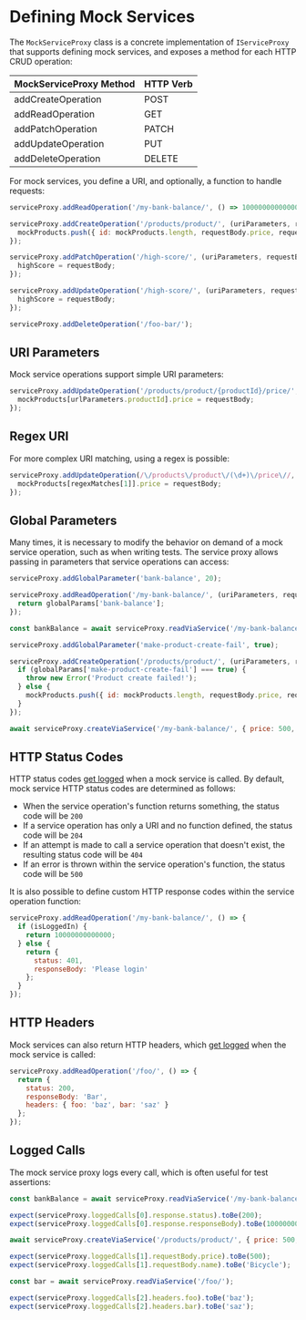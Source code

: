 # Defining Mock Services

The `MockServiceProxy` class is a concrete implementation of `IServiceProxy` that supports defining mock services, and exposes a method for each HTTP CRUD operation:

| MockServiceProxy Method | HTTP Verb |
| --------------------    | --------- |
| addCreateOperation      | POST      |
| addReadOperation        | GET       |
| addPatchOperation       | PATCH     |
| addUpdateOperation      | PUT       |
| addDeleteOperation      | DELETE    |

For mock services, you define a URI, and optionally, a function to handle requests:

```javascript
serviceProxy.addReadOperation('/my-bank-balance/', () => 10000000000000000);

serviceProxy.addCreateOperation('/products/product/', (uriParameters, requestBody) => {
  mockProducts.push({ id: mockProducts.length, requestBody.price, requestBody.name });
});

serviceProxy.addPatchOperation('/high-score/', (uriParameters, requestBody) => {
  highScore = requestBody;
});

serviceProxy.addUpdateOperation('/high-score/', (uriParameters, requestBody) => {
  highScore = requestBody;
});

serviceProxy.addDeleteOperation('/foo-bar/');
```

## URI Parameters

Mock service operations support simple URI parameters:

```javascript
serviceProxy.addUpdateOperation('/products/product/{productId}/price/', (urlParameters, requestBody) => {
  mockProducts[urlParameters.productId].price = requestBody;
});
```

## Regex URI

For more complex URI matching, using a regex is possible:

```javascript
serviceProxy.addUpdateOperation(/\/products\/product\/(\d+)\/price\//, (regexMatches, requestBody) => {
  mockProducts[regexMatches[1]].price = requestBody;
});
```

## Global Parameters

Many times, it is necessary to modify the behavior on demand of a mock service operation, such as when writing tests. The service proxy allows passing in parameters that service operations can access:

```javascript
serviceProxy.addGlobalParameter('bank-balance', 20);

serviceProxy.addReadOperation('/my-bank-balance/', (uriParameters, requestBody, globalParams) => {
  return globalParams['bank-balance'];
});

const bankBalance = await serviceProxy.readViaService('/my-bank-balance/'); // 20

serviceProxy.addGlobalParameter('make-product-create-fail', true);

serviceProxy.addCreateOperation('/products/product/', (uriParameters, requestBody, globalParams) => {
  if (globalParams['make-product-create-fail'] === true) {
    throw new Error('Product create failed!');
  } else {
    mockProducts.push({ id: mockProducts.length, requestBody.price, requestBody.name });
  }
});

await serviceProxy.createViaService('/my-bank-balance/', { price: 500, name: 'Bicycle' }); // Product create failed!

```
## HTTP Status Codes

HTTP status codes [get logged](#logged-calls) when a mock service is called. By default, mock service HTTP status codes are determined as follows:

* When the service operation's function returns something, the status code will be `200`
* If a service operation has only a URI and no function defined, the status code will be `204`
* If an attempt is made to call a service operation that doesn't exist, the resulting status code will be `404`
* If an error is thrown within the service operation's function, the status code will be `500`

It is also possible to define custom HTTP response codes within the service operation function:

```javascript
serviceProxy.addReadOperation('/my-bank-balance/', () => {
  if (isLoggedIn) {
    return 10000000000000;
  } else {
    return {
      status: 401,
      responseBody: 'Please login'
    };
  }
});
```
## HTTP Headers

Mock services can also return HTTP headers, which [get logged](#logged-calls) when the mock service is called:

```javascript
serviceProxy.addReadOperation('/foo/', () => {
  return {
    status: 200,
    responseBody: 'Bar',
    headers: { foo: 'baz', bar: 'saz' }
  };
});
```

## Logged Calls

The mock service proxy logs every call, which is often useful for test assertions:

```javascript
const bankBalance = await serviceProxy.readViaService('/my-bank-balance/');

expect(serviceProxy.loggedCalls[0].response.status).toBe(200);
expect(serviceProxy.loggedCalls[0].response.responseBody).toBe(10000000000000000);

await serviceProxy.createViaService('/products/product/', { price: 500, name: 'Bicycle' });

expect(serviceProxy.loggedCalls[1].requestBody.price).toBe(500);
expect(serviceProxy.loggedCalls[1].requestBody.name).toBe('Bicycle');

const bar = await serviceProxy.readViaService('/foo/');

expect(serviceProxy.loggedCalls[2].headers.foo).toBe('baz');
expect(serviceProxy.loggedCalls[2].headers.bar).toBe('saz');
```
